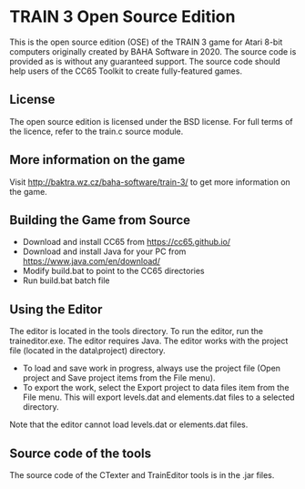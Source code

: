 TRAIN 3 Open Source Edition
===========================
This is the open source edition (OSE) of the TRAIN 3 game for Atari 8-bit computers originally created by BAHA Software in 2020. The source code is provided as is without any guaranteed support.
The source code should help users of the CC65 Toolkit to create fully-featured games.

License
-------
The open source edition is licensed under the BSD license. For full terms of the licence, refer to the train.c source module.

More information on the game
----------------------------
Visit http://baktra.wz.cz/baha-software/train-3/ to get more information on the game.

Building the Game from Source
-----------------------------
* Download and install CC65 from https://cc65.github.io/
* Download and install Java for your PC from  https://www.java.com/en/download/
* Modify build.bat to point to the CC65 directories
* Run build.bat batch file

Using the Editor
----------------
The editor is located in the tools directory. To run the editor, run the traineditor.exe. The editor requires Java.
The editor works with the project file (located in the data\project) directory.

* To load and save work in progress, always use the project file (Open project and Save project items from the File menu).
* To export the work, select the Export project to data files item from the File menu. This will export levels.dat and elements.dat files to a selected directory.

Note that the editor cannot load levels.dat or elements.dat files.

Source code of the tools
------------------------
The source code of the CTexter and TrainEditor tools is in the .jar files.


